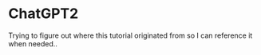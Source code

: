 # ChatGPT2
Trying to figure out where this tutorial originated from so I can reference it when needed.. 
